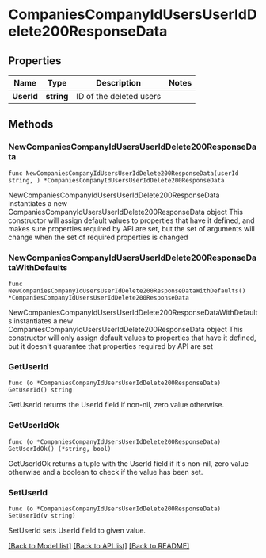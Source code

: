 # CompaniesCompanyIdUsersUserIdDelete200ResponseData

## Properties

Name | Type | Description | Notes
------------ | ------------- | ------------- | -------------
**UserId** | **string** | ID of the deleted users | 

## Methods

### NewCompaniesCompanyIdUsersUserIdDelete200ResponseData

`func NewCompaniesCompanyIdUsersUserIdDelete200ResponseData(userId string, ) *CompaniesCompanyIdUsersUserIdDelete200ResponseData`

NewCompaniesCompanyIdUsersUserIdDelete200ResponseData instantiates a new CompaniesCompanyIdUsersUserIdDelete200ResponseData object
This constructor will assign default values to properties that have it defined,
and makes sure properties required by API are set, but the set of arguments
will change when the set of required properties is changed

### NewCompaniesCompanyIdUsersUserIdDelete200ResponseDataWithDefaults

`func NewCompaniesCompanyIdUsersUserIdDelete200ResponseDataWithDefaults() *CompaniesCompanyIdUsersUserIdDelete200ResponseData`

NewCompaniesCompanyIdUsersUserIdDelete200ResponseDataWithDefaults instantiates a new CompaniesCompanyIdUsersUserIdDelete200ResponseData object
This constructor will only assign default values to properties that have it defined,
but it doesn't guarantee that properties required by API are set

### GetUserId

`func (o *CompaniesCompanyIdUsersUserIdDelete200ResponseData) GetUserId() string`

GetUserId returns the UserId field if non-nil, zero value otherwise.

### GetUserIdOk

`func (o *CompaniesCompanyIdUsersUserIdDelete200ResponseData) GetUserIdOk() (*string, bool)`

GetUserIdOk returns a tuple with the UserId field if it's non-nil, zero value otherwise
and a boolean to check if the value has been set.

### SetUserId

`func (o *CompaniesCompanyIdUsersUserIdDelete200ResponseData) SetUserId(v string)`

SetUserId sets UserId field to given value.



[[Back to Model list]](../README.md#documentation-for-models) [[Back to API list]](../README.md#documentation-for-api-endpoints) [[Back to README]](../README.md)



